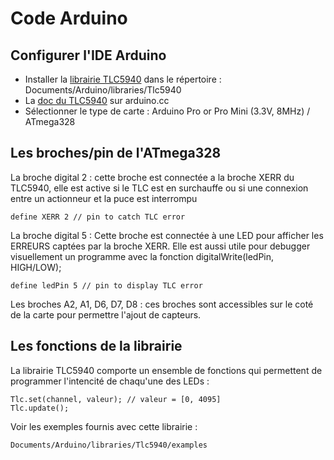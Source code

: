 # Code Arduino

## Configurer l'IDE Arduino
- Installer la [librairie TLC5940](http://code.google.com/p/tlc5940arduino/downloads/detail?name=Tlc5940_r014_2.zip&can=2&q=) dans le répertoire : Documents/Arduino/libraries/Tlc5940
- La [doc du TLC5940](http://www.arduino.cc/playground/learning/TLC5940) sur arduino.cc
- Sélectionner le type de carte : Arduino Pro or Pro Mini (3.3V, 8MHz) / ATmega328

## Les broches/pin de l'ATmega328
La broche digital 2 : cette broche est connectée a la broche XERR du TLC5940, elle est active si le TLC est en surchauffe ou si une connexion entre un actionneur et la puce est interrompu 

    define XERR 2 // pin to catch TLC error

La broche digital 5 : Cette broche est connectée à une LED pour afficher les ERREURS captées par la broche XERR. Elle est aussi utile pour debugger visuellement un programme avec la fonction digitalWrite(ledPin, HIGH/LOW);

    define ledPin 5 // pin to display TLC error

Les broches A2, A1, D6, D7, D8 : ces broches sont accessibles sur le coté de la carte pour permettre l'ajout de capteurs.

## Les fonctions de la librairie
La librairie TLC5940 comporte un ensemble de fonctions qui permettent de programmer l'intencité de chaqu'une des LEDs :

    Tlc.set(channel, valeur); // valeur = [0, 4095]
    Tlc.update();

Voir les exemples fournis avec cette librairie :

    Documents/Arduino/libraries/Tlc5940/examples

